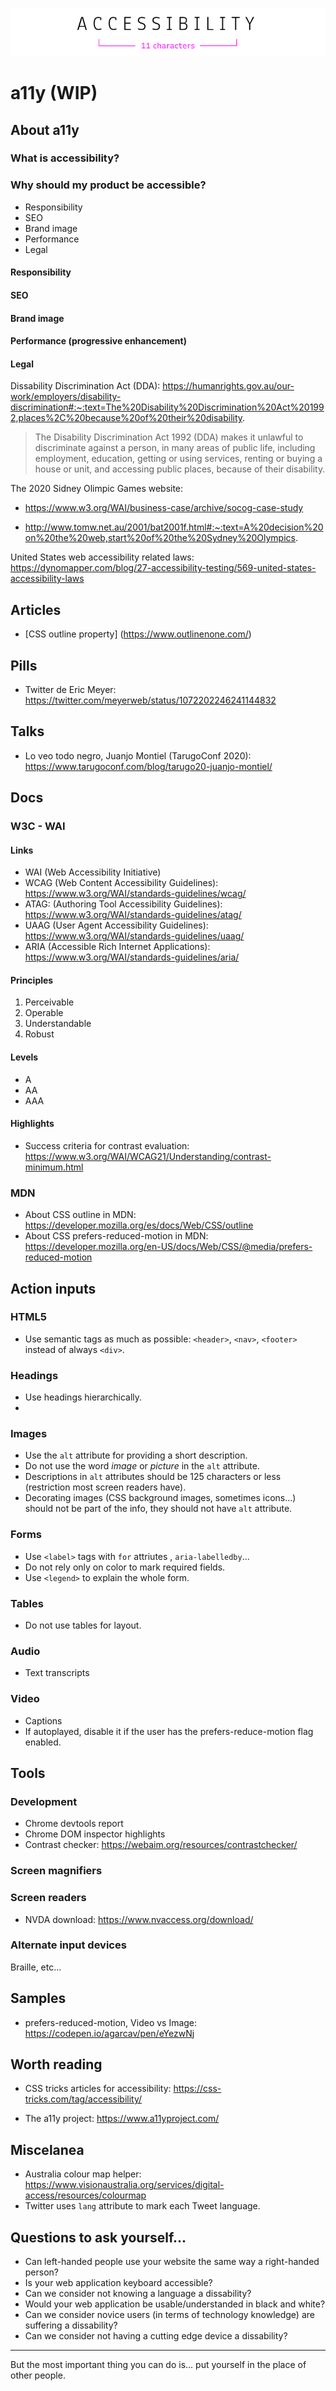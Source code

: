 ![Accessibility can be written a11y](images/a11y-spelled.PNG "")

# a11y (WIP)

## About a11y

### What is accessibility?

### Why should my product be accessible?

+ Responsibility
+ SEO
+ Brand image
+ Performance
+ Legal

#### Responsibility

#### SEO

#### Brand image

#### Performance (progressive enhancement)

#### Legal

Dissability Discrimination Act (DDA): https://humanrights.gov.au/our-work/employers/disability-discrimination#:~:text=The%20Disability%20Discrimination%20Act%201992,places%2C%20because%20of%20their%20disability.

> The Disability Discrimination Act 1992 (DDA) makes it unlawful to discriminate against a person, in many areas of public life, including employment, education, getting or using services, renting or buying a house or unit, and accessing public places, because of their disability.

The 2020 Sidney Olimpic Games website:

+ https://www.w3.org/WAI/business-case/archive/socog-case-study

+ http://www.tomw.net.au/2001/bat2001f.html#:~:text=A%20decision%20on%20the%20web,start%20of%20the%20Sydney%20Olympics.

United States web accessibility related laws: https://dynomapper.com/blog/27-accessibility-testing/569-united-states-accessibility-laws

## Articles

+ [CSS outline property] (https://www.outlinenone.com/)

## Pills

+ Twitter de Eric Meyer: https://twitter.com/meyerweb/status/1072202246241144832

## Talks

+ Lo veo todo negro, Juanjo Montiel (TarugoConf 2020): https://www.tarugoconf.com/blog/tarugo20-juanjo-montiel/

## Docs

### W3C - WAI

#### Links

+ WAI (Web Accessibility Initiative)
+ WCAG (Web Content Accessibility Guidelines): https://www.w3.org/WAI/standards-guidelines/wcag/
+ ATAG: (Authoring Tool Accessibility Guidelines): https://www.w3.org/WAI/standards-guidelines/atag/
+ UAAG (User Agent Accessibility Guidelines): https://www.w3.org/WAI/standards-guidelines/uaag/
+ ARIA (Accessible Rich Internet Applications): https://www.w3.org/WAI/standards-guidelines/aria/

#### Principles

1. Perceivable
2. Operable
3. Understandable
4. Robust

#### Levels

+ A
+ AA
+ AAA

#### Highlights

+ Success criteria for contrast evaluation: https://www.w3.org/WAI/WCAG21/Understanding/contrast-minimum.html

### MDN

+ About CSS outline in MDN: https://developer.mozilla.org/es/docs/Web/CSS/outline
+ About CSS prefers-reduced-motion in MDN: https://developer.mozilla.org/en-US/docs/Web/CSS/@media/prefers-reduced-motion

## Action inputs

### HTML5

+ Use semantic tags as much as possible: `<header>`, `<nav>`, `<footer>` instead of always `<div>`.

### Headings

+ Use headings hierarchically.
+ 

### Images

+ Use the `alt` attribute for providing a short description.
+ Do not use the word _image_ or _picture_ in the `alt` attribute.
+ Descriptions in `alt` attributes should be 125 characters or less (restriction most screen readers have). 
+ Decorating images (CSS background images, sometimes icons...) should not be part of the info, they should not have `alt` attribute.

### Forms

+ Use `<label>` tags with `for` attriutes , `aria-labelledby`...
+ Do not rely only on color to mark required fields.
+ Use `<legend>` to explain the whole form.

### Tables

+ Do not use tables for layout.

### Audio

+ Text transcripts

### Video

+ Captions
+ If autoplayed, disable it if the user has the prefers-reduce-motion flag enabled. 

## Tools

### Development

+ Chrome devtools report
+ Chrome DOM inspector highlights
+ Contrast checker: https://webaim.org/resources/contrastchecker/

### Screen magnifiers

### Screen readers

+ NVDA download: https://www.nvaccess.org/download/

### Alternate input devices

Braille, etc...

## Samples

+ prefers-reduced-motion, Video vs Image: https://codepen.io/agarcav/pen/eYezwNj

## Worth reading

+ CSS tricks articles for accessibility: https://css-tricks.com/tag/accessibility/

+ The a11y project: https://www.a11yproject.com/

## Miscelanea

+ Australia colour map helper: https://www.visionaustralia.org/services/digital-access/resources/colourmap
+ Twitter uses `lang` attribute to mark each Tweet language. 

## Questions to ask yourself...

+ Can left-handed people use your website the same way a right-handed person?
+ Is your web application keyboard accessible?
+ Can we consider not knowing a language a dissability?
+ Would your web application be usable/understanded in black and white?
+ Can we consider novice users (in terms of technology knowledge) are suffering a dissability?
+ Can we consider not having a cutting edge device a dissability?

---

But the most important thing you can do is... put yourself in the place of other people.
